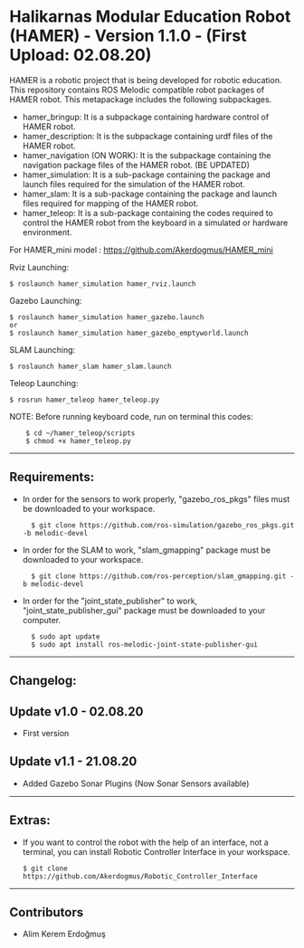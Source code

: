 # Halikarnas Modular Education Robot (HAMER) - Version 1.1.0 - (First Upload: 02.08.20)
HAMER is a robotic project that is being developed for robotic education. This repository contains ROS Melodic compatible robot packages of HAMER robot.
This metapackage includes the following subpackages.

- hamer_bringup: It is a subpackage containing hardware control of HAMER robot.
- hamer_description: It is the subpackage containing urdf files of the HAMER robot.
- hamer_navigation (ON WORK): It is the subpackage containing the navigation package files of the HAMER robot. (BE UPDATED)
- hamer_simulation: It is a sub-package containing the package and launch files required for the simulation of the HAMER robot.
- hamer_slam: It is a sub-package containing the package and launch files required for mapping of the HAMER robot.
- hamer_teleop: It is a sub-package containing the codes required to control the HAMER robot from the keyboard in a simulated or hardware environment.

For HAMER_mini model : https://github.com/Akerdogmus/HAMER_mini

Rviz Launching:

    $ roslaunch hamer_simulation hamer_rviz.launch
    
Gazebo Launching:

    $ roslaunch hamer_simulation hamer_gazebo.launch
    or
    $ roslaunch hamer_simulation hamer_gazebo_emptyworld.launch

SLAM Launching:

    $ roslaunch hamer_slam hamer_slam.launch
    
Teleop Launching:

    $ rosrun hamer_teleop hamer_teleop.py
 
NOTE: Before running keyboard code, run on terminal this codes:
        
        $ cd ~/hamer_teleop/scripts
        $ chmod +x hamer_teleop.py
    
------------------------------------------------------------------------------
Requirements:
--------------

- In order for the sensors to work properly, "gazebo_ros_pkgs" files must be downloaded to your workspace.

        $ git clone https://github.com/ros-simulation/gazebo_ros_pkgs.git -b melodic-devel
        
- In order for the SLAM to work, "slam_gmapping" package must be downloaded to your workspace.
    
        $ git clone https://github.com/ros-perception/slam_gmapping.git -b melodic-devel
        
- In order for the "joint_state_publisher" to work, "joint_state_publisher_gui" package must be downloaded to your computer.

        $ sudo apt update
        $ sudo apt install ros-melodic-joint-state-publisher-gui
        
---------------------------------------------------------------------------------
Changelog:
----------
Update v1.0 - 02.08.20
------------------------
- First version

Update v1.1 - 21.08.20
------------------------
- Added Gazebo Sonar Plugins (Now Sonar Sensors available)

---------------------------------------------------------------------------------
Extras:
--------
- If you want to control the robot with the help of an interface, not a terminal, you can install Robotic Controller Interface in your workspace.

      $ git clone https://github.com/Akerdogmus/Robotic_Controller_Interface 
      
----------------------------------------------------------------------------------

Contributors
--------------
- Alim Kerem Erdoğmuş
